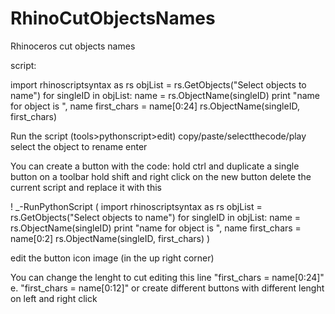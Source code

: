 # RhinoCutObjectsNames
Rhinoceros cut objects names

script:

import rhinoscriptsyntax as rs
objList = rs.GetObjects("Select objects to name")
for singleID in objList:
   name = rs.ObjectName(singleID)
   print "name for object is ", name
   first_chars = name[0:24]
   rs.ObjectName(singleID, first_chars)


Run the script (tools>pythonscript>edit)
copy/paste/selectthecode/play
select the object to rename
enter


You can create a button with the code:
hold ctrl and duplicate a single button on a toolbar
hold shift and right click on the new button
delete the current script and replace it with this

! _-RunPythonScript (
import rhinoscriptsyntax as rs
objList = rs.GetObjects("Select objects to name")
for singleID in objList:
   name = rs.ObjectName(singleID)
   print "name for object is ", name
   first_chars = name[0:2]
   rs.ObjectName(singleID, first_chars)
)

edit the button icon image (in the up right corner)


You can change the lenght to cut editing this line "first_chars = name[0:24]" e. "first_chars = name[0:12]"
or create different buttons with different lenght on left and right click



